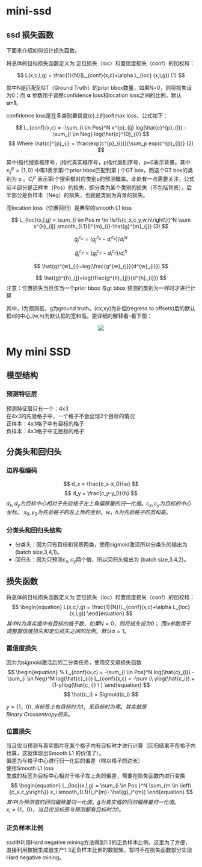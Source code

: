 # mini-ssd

## ssd 损失函数
下面来介绍如何设计损失函数。

将总体的目标损失函数定义为 定位损失（loc）和置信度损失（conf）的加权和：

$$
L(x,c,l,g) = \frac{1}{N}(L_{conf}(x,c)+\alpha L_{loc} (x,l,g)) (1)
$$

其中N是匹配到GT（Ground Truth）的prior bbox数量，如果N=0，则将损失设为0；而 **α** 参数用于调整confidence loss和location loss之间的比例，默认 **α=1**。

confidence loss是在多类别置信度(c)上的softmax loss，公式如下：

$$
L_{conf}(x,c) = -\sum_{i \in Pos}^N x^{p}_{ij} log(\hat{c}^{p}_{i}) - \sum_{i \in Neg} log(\hat{c}^{0}_{i})  
$$
$$
Where \hat{c}^{p}_{i} = \frac{exp(c^{p}_{i})}{\sum_p exp(c^{p}_{i})} (2)
$$

其中i指代搜索框序号，j指代真实框序号，p指代类别序号，p=0表示背景。其中$x^{p}_{ij}=\left\{1,0\right\}$ 中取1表示第i个prior bbox匹配到第 j 个GT box，而这个GT box的类别为 p 。$C^{p}_{i}$ 表示第i个搜索框对应类别p的预测概率。此处有一点需要关注，公式前半部分是正样本（Pos）的损失，即分类为某个类别的损失（不包括背景），后半部分是负样本（Neg）的损失，也就是类别为背景的损失。

而location loss（位置回归）是典型的smooth L1 loss

$$
L_{loc}(x,l,g) = \sum_{i \in Pos  m \in \left\{c_x,c_y,w,h\right\}}^N \sum x^{k}_{ij} smooth_{L1}(l^{m}_{i}-\hat{g}^{m}_{j}) (3)
$$

$$
\hat{g}^{c_x}_{j}=(g^{c_x}_{j}-d^{c_x}_{i})/d^{w}_{i}
$$

$$
\hat{g}^{c_y}_{j}=(g^{c_y}_{j}-d^{c_y}_{i})/d^{h}_{i}
$$

$$
\hat{g}^{w}_{j}=log(\frac{g^{w}_{j}}{d^{w}_{i}})
$$

$$
\hat{g}^{h}_{j}=log(\frac{g^{h}_{j}}{d^{h}_{i}})
$$
注意：位置损失当且仅当一个prior bbox  与gt bbox 预测的类别为一样时才进行计算    

其中，l为预测框，g为ground truth。(cx,xy)为补偿(regress to offsets)后的默认框d的中心,(w,h)为默认框的宽和高。更详细的解释看-看下图：

<div align=center>
<img src="https://raw.githubusercontent.com/datawhalechina/dive-into-cv-pytorch/master/markdown_imgs/chapter03/3-33.jpg">
</div>

# My mini SSD
## 模型结构
### 预测特征层
预测特征层只有一个：4x3     
在4x3的先验格子中，一个格子不会出现2个目标的情况    
正样本：4x3格子中有目标的格子   
负样本：4x3格子中无目标的格子   
## 分类头和回归头
### 边界框编码
$$
    d_x = \frac{c_x-x_0}{w} 
$$
$$
    d_y = \frac{c_y-y_0}{h}
$$
$d_x,d_y为目标中心相对于先验格子左上角偏移量的归一化值。c_x,c_y为目标的中心坐标。$
$x_0,y_0为先验格子的左上角的坐标。w，h为先验格子的宽和高。$
### 分类头和回归头结构
+ 分类头：因为只有目标和背景两类，使用sigmoid激活所以分类头的输出为 (batch size,3,4,1)。
+ 回归头：因为只预测$c_x,c_y$两个值，所以回归头输出为 (batch size,3,4,2)。


## 损失函数  
将总体的目标损失函数定义为 定位损失（loc）和置信度损失（conf）的加权和：
$$
\begin{equation}
L(x,c,l,g) = \frac{1}{N}(L_{conf}(x,c)+\alpha L_{loc} (x,l,g))
\end{equation}
$$
$其中N为真实值中有目标的格子数，如果N=0，则将损失设为0；$
$而 α 参数用于调整置信度损失和定位损失之间的比例，默认 α=1。$
### 置信度损失  
因为为sigmoid激活后的二分类任务，使用交叉熵损失函数    
$$
\begin{equation}
    % L_{conf}(x,c) = -\sum_{i \in Pos}^N  log(\hat{c}_{i}) - \sum_{i \in Neg}^M log(\hat{c}_{i}) 
    L_{conf}(x,c) = -\sum (\ ylog(\hat{c_i}) +(1-y)log(\hat{c_i}) \ )
\end{equation}
$$
$$
    \hat{c_i} = Sigmoid(c_i)
$$
<!-- $Pos定义为格子上有目标的样本，Neg定义为格子上没有目标的样本。这里的有无目标指的是真实值，而非预测值。$ -->
$y=\left\{1，0\right\},当标签上有目标时为1，无目标时为零。其实就是Binary \ Crossentropy 损失。$

### 位置损失  
当且仅当预测与真实图片在某个格子内有目标时才进行计算（回归结果不在格子内也算，这就体现出Smooth L1 的价值了）。  
偏差为与格子中心进行归一化后的偏差（除以格子的边长）      
使用Smooth L1 loss  
生成的标签为目标中心相对于格子左上角的偏差，需要在损失函数内进行变换    
$$
\begin{equation}
    L_{loc}(x,l,g) = \sum_{i \in Pos }^N \sum_{m \in \left\{c_x,c_y\right\}} x_i smooth_{L1}(l_i^{m}- \hat{g}_i^{m})
\end{equation}
$$
$其中l为预测值的回归偏移量归一化值，\hat{g}为真实值的回归偏移量归一化值。$  
$x_i=\left\{1，0\right\}，当且仅当标签与预测都有目标时为1。$
### 正负样本比例
ssd中利用Hard negative mining方法得到1:3的正负样本比例。这里为了方便，直接利用数据生成器生产1:3正负样本比例的数据集，暂时不在损失函数部分实现Hard negative mining。

